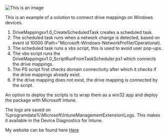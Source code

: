 ![This is an image](https://www.inthecloud247.com/wp-content/uploads/2022/06/GitHub-PowerShell.png)

This is an example of a solution to connect drive mappings on Windows devices.

1. DriveMappingsv1.0_CreateScheduledTask creates a scheduled task.
2. The scheduled task runs when a network change is detected, based on event id 10000 (Path="Microsoft-Windows-NetworkProfile/Operational).
3. The scheduled task runs a vbs script, this is used to avoid user pop-ups.
4. The vbs script runs the DriveMappingsv1.0_ScriptRunFromTaskScheduler.ps1 which connects the drive mappings.
5. The PS script first checks domain connectivity after which it checks if the drive mappings already exist.
6. If the drive mapping does not exist, the drive mapping is connected by the script.

An option to deploy the scripts is to wrap them as a win32 app and deploy the package with Microsoft Intune.

The logs are saved on %programdata%\Microsoft\IntuneManagementExtension\Logs. This makes it available in the Device Diagnostics for Intune.


My website can be found here [Here](https://www.inthecloud247.com/)
